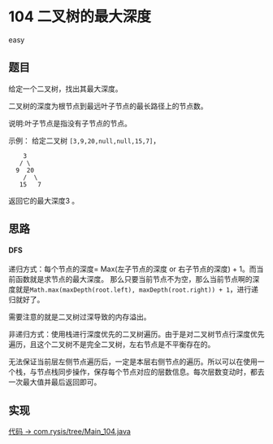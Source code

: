 # 104 二叉树的最大深度

easy

## 题目

给定一个二叉树，找出其最大深度。

二叉树的深度为根节点到最远叶子节点的最长路径上的节点数。

说明:叶子节点是指没有子节点的节点。

示例：
给定二叉树 `[3,9,20,null,null,15,7]`，
```
    3
   / \
  9  20
    /  \
   15   7
```
返回它的最大深度3 。

## 思路

#### DFS

递归方式：每个节点的深度= Max(左子节点的深度 or 右子节点的深度) + 1。而当前函数就是求节点的最大深度。
那么只要当前节点不为空，那么当前节点啊的深度就是`Math.max(maxDepth(root.left), maxDepth(root.right)) + 1`，进行递归就好了。

需要注意的就是二叉树过深导致的内存溢出。

非递归方式：使用栈进行深度优先的二叉树遍历。由于是对二叉树节点行深度优先遍历，且这个二叉树不是完全二叉树，左右节点是不平衡存在的。

无法保证当前层左侧节点遍历后，一定是本层右侧节点的遍历。所以可以在使用一个栈，与节点栈同步操作，保存每个节点对应的层数信息。每次层数变动时，都去一次最大值并最后返回即可。


## 实现

[代码 -> com.rysis/tree/Main_104.java](../../src/com/rysis/tree/Main_104.java)